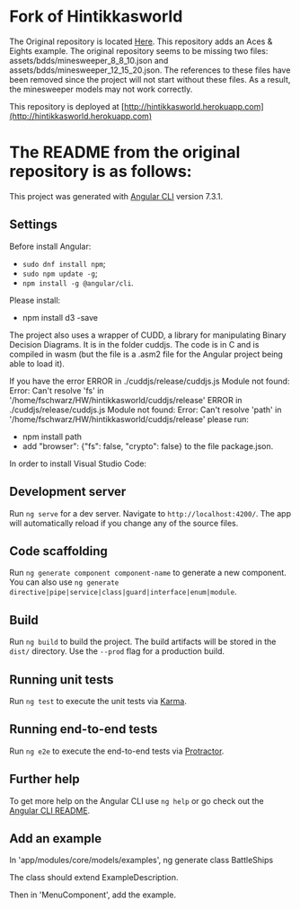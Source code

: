 # Fork of Hintikkasworld
The Original repository is located [Here](https://gitlab.inria.fr/fschwarz/hintikkasworld). This repository adds an Aces & Eights example. The original repository seems to be missing two files: assets/bdds/minesweeper_8_8_10.json and assets/bdds/minesweeper_12_15_20.json. The references to these files have been removed since the project will not start without these files. As a result, the minesweeper models may not work correctly.

This repository is deployed at [http://hintikkasworld.herokuapp.com](http://hintikkasworld.herokuapp.com)
# The README from the original repository is as follows:

This project was generated with [Angular CLI](https://github.com/angular/angular-cli) version 7.3.1.


## Settings


Before install Angular:
- `sudo dnf install npm`;
- `sudo npm update -g`;
- `npm install -g @angular/cli`.

Please install:
- npm install d3 -save

The project also uses a wrapper of CUDD, a library for manipulating Binary Decision Diagrams. It is in the folder cuddjs. The code is in C and is compiled in wasm (but the file is a .asm2 file for the Angular project being able to load it).


If you have the error
ERROR in ./cuddjs/release/cuddjs.js
Module not found: Error: Can't resolve 'fs' in '/home/fschwarz/HW/hintikkasworld/cuddjs/release'
ERROR in ./cuddjs/release/cuddjs.js
Module not found: Error: Can't resolve 'path' in '/home/fschwarz/HW/hintikkasworld/cuddjs/release'
please run:
- npm install path
- add "browser": {"fs": false, "crypto": false} to the file package.json.





In order to install Visual Studio Code:


## Development server

Run `ng serve` for a dev server. Navigate to `http://localhost:4200/`. The app will automatically reload if you change any of the source files.

## Code scaffolding

Run `ng generate component component-name` to generate a new component. You can also use `ng generate directive|pipe|service|class|guard|interface|enum|module`.

## Build

Run `ng build` to build the project. The build artifacts will be stored in the `dist/` directory. Use the `--prod` flag for a production build.

## Running unit tests

Run `ng test` to execute the unit tests via [Karma](https://karma-runner.github.io).

## Running end-to-end tests

Run `ng e2e` to execute the end-to-end tests via [Protractor](http://www.protractortest.org/).

## Further help

To get more help on the Angular CLI use `ng help` or go check out the [Angular CLI README](https://github.com/angular/angular-cli/blob/master/README.md).



## Add an example
In 'app/modules/core/models/examples', 
ng generate class BattleShips

The class should extend ExampleDescription.

Then in 'MenuComponent', add the example.

